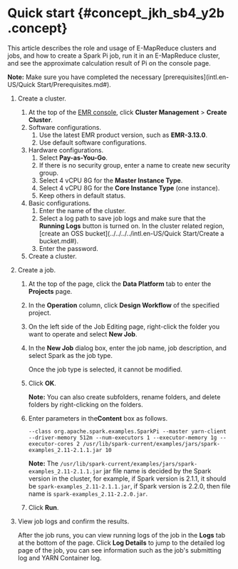 # Quick start {#concept_jkh_sb4_y2b .concept}

This article describes the role and usage of E-MapReduce clusters and jobs, and how to create a Spark Pi job, run it in an E-MapReduce cluster, and see the approximate calculation result of Pi on the console page.

**Note:** Make sure you have completed the necessary [prerequisites](intl.en-US/Quick Start/Prerequisites.md#).

1.  Create a cluster.
    1.  At the top of the [EMR console](https://emr.console.aliyun.com/), click **Cluster Management** \> **Create Cluster**.
    2.  Software configurations.
        1.  Use the latest EMR product version, such as **EMR-3.13.0**.
        2.  Use default software configurations.
    3.  Hardware configurations.
        1.  Select **Pay-as-You-Go**.
        2.  If there is no security group, enter a name to create new security group.
        3.  Select 4 vCPU 8G for the **Master Instance Type**.
        4.  Select 4 vCPU 8G for the **Core Instance Type** \(one instance\).
        5.  Keep others in default status.
    4.  Basic configurations.
        1.  Enter the name of the cluster.
        2.  Select a log path to save job logs and make sure that the **Running Logs** button is turned on. In the cluster related region, [create an OSS bucket](../../../../intl.en-US/Quick Start/Create a bucket.md#).
        3.  Enter the password.
    5.  Create a cluster.
2.  Create a job.
    1.  At the top of the page, click the **Data Platform** tab to enter the **Projects** page.
    2.  In the **Operation** column, click **Design Workflow** of the specified project.
    3.  On the left side of the Job Editing page, right-click the folder you want to operate and select **New Job**.
    4.  In the **New Job** dialog box, enter the job name, job description, and select Spark as the job type.

        Once the job type is selected, it cannot be modified.

    5.  Click **OK**.

        **Note:** You can also create subfolders, rename folders, and delete folders by right-clicking on the folders.

    6.  Enter parameters in the**Content** box as follows.

        ```
        --class org.apache.spark.examples.SparkPi --master yarn-client --driver-memory 512m --num-executors 1 --executor-memory 1g --executor-cores 2 /usr/lib/spark-current/examples/jars/spark-examples_2.11-2.1.1.jar 10
        ```

        **Note:** The `/usr/lib/spark-current/examples/jars/spark-examples_2.11-2.1.1.jar` jar file name is decided by the Spark version in the cluster, for example, if Spark version is 2.1.1, it should be `spark-examples_2.11-2.1.1.jar`, if Spark version is 2.2.0, then file name is `spark-examples_2.11-2.2.0.jar`.

    7.  Click **Run**.
3.  View job logs and confirm the results.

    After the job runs, you can view running logs of the job in the **Logs** tab at the bottom of the page. Click **Log Details** to jump to the detailed log page of the job, you can see information such as the job's submitting log and YARN Container log.


